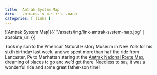 ```yaml
---
title:  Amtrak System Map
date:   2018-08-19 18:13:37 -0400
categories: [ links ]
---
```


![Amtrak System Map]({{ "/assets/img/link-amtrak-system-map.jpg" | absolute_url }})

Took my son to the American Natural History Museum in New York for his sixth birthday last week, and we spent more than half the ride from Lancaster, PA to Manhattan staring at the [Amtrak National Route Map](https://www.amtrak.com/train-routes), dreaming of places to go and we’d get there. Needless to say, it was a wonderful ride and some great father-son time!
